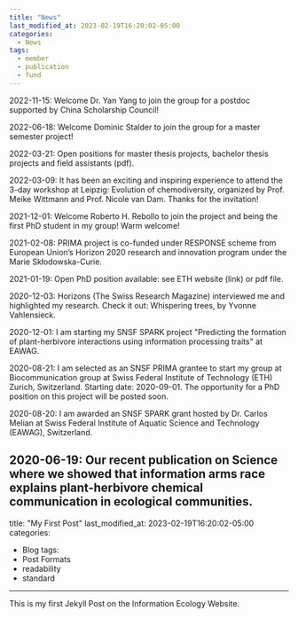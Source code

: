 ```yaml
---
title: "News"
last_modified_at: 2023-02-19T16:20:02-05:00
categories:
  - News
tags:
  - member
  - publication
  - fund
---
```

2022-11-15: Welcome Dr. Yan Yang to join the group for a postdoc supported by China Scholarship Council!

2022-06-18: Welcome Dominic Stalder to join the group for a master semester project!

2022-03-21: Open positions for master thesis projects, bachelor thesis projects and field assistants (pdf).

2022-03-09: It has been an exciting and inspiring experience to attend the 3-day workshop at Leipzig: Evolution of chemodiversity, organized by Prof. Meike Wittmann and Prof. Nicole van Dam. Thanks for the invitation!

2021-12-01: Welcome Roberto H. Rebollo to join the project and being the first PhD student in my group! Warm welcome!

2021-02-08: PRIMA project is co-funded under RESPONSE scheme from European Union’s Horizon 2020 research and innovation program under the Marie Skłodowska-Curie.

2021-01-19: Open PhD position available: see ETH website (link) or pdf file.

2020-12-03: Horizons (The Swiss Research Magazine) interviewed me and highlighted my research. Check it out: Whispering trees, by Yvonne Vahlensieck.

2020-12-01: I am starting my SNSF SPARK project "Predicting the formation of plant-herbivore interactions using information processing traits" at EAWAG.

2020-08-21: I am selected as an SNSF PRIMA grantee to start my group at Biocommunication group at Swiss Federal Institute of Technology (ETH) Zurich, Switzerland. Starting date: 2020-09-01. The opportunity for a PhD position on this project will be posted soon.

2020-08-20: I am awarded an SNSF SPARK grant hosted by Dr. Carlos Melian at Swiss Federal Institute of Aquatic Science and Technology (EAWAG), Switzerland.

2020-06-19: Our recent publication on Science where we showed that information arms race explains plant-herbivore chemical communication in ecological communities.
---
title: "My First Post"
last_modified_at: 2023-02-19T16:20:02-05:00
categories:
  - Blog
tags:
  - Post Formats
  - readability
  - standard
---

This is my first Jekyll Post on the Information Ecology Website.